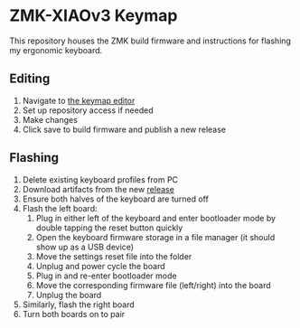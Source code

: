 # ZMK-XIAOv3 Keymap

This repository houses the ZMK build firmware and instructions for flashing my ergonomic keyboard.

## Editing

1. Navigate to [the keymap editor](https://nickcoutsos.github.io/keymap-editor)
2. Set up repository access if needed
3. Make changes
4. Click save to build firmware and publish a new release

## Flashing

1. Delete existing keyboard profiles from PC
2. Download artifacts from the new [release](https://github.com/derethil/ZMK-XIAOv3/releases)
3. Ensure both halves of the keyboard are turned off
4. Flash the left board:
   1.  Plug in either left of the keyboard and enter bootloader mode by double tapping the reset button quickly
   2.  Open the keyboard firmware storage in a file manager (it should show up as a USB device)
   3.  Move the settings reset file into the folder
   4.  Unplug and power cycle the board
   5.  Plug in and re-enter bootloader mode
   6.  Move the corresponding firmware file (left/right) into the board
   7.  Unplug the board
11. Similarly, flash the right board
12. Turn both boards on to pair
